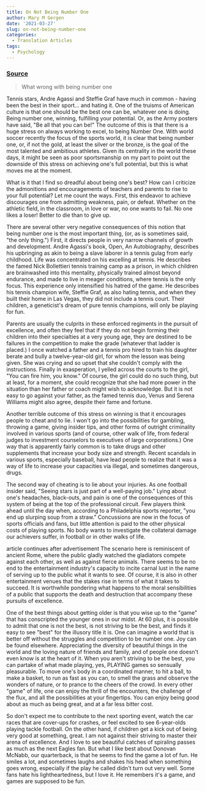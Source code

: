 ```yaml
---
title: On Not Being Number One
author: Mary M Gergen
date: '2021-03-27'
slug: on-not-being-number-one
categories:
  - Translation Articles
tags:
  - Psychology
---
```


### [Source](https://www.psychologytoday.com/us/blog/aging-well/201007/not-being-number-one)

> What wrong with being number one


Tennis stars, Andre Agassi and Steffie Graf have much in common - having been the best in their sport... and hating it. One of the truisms of American culture is that one should be the best one can be, whatever one is doing. Being number one, winning, fulfilling your potential. Or, as the Army posters have said, "Be all that you can be!" The outcome of this is that there is a huge stress on always working to excel, to being Number One. With world soccer recently the focus of the sports world, it is clear that being number one, or, if not the gold, at least the silver or the bronze, is the goal of the most talented and ambitious athletes. Given its centrality in the world these days, it might be seen as poor sportsmanship on my part to point out the downside of this stress on achieving one's full potential, but this is what moves me at the moment.

What is it that I find so dreadful about being one's best? How can I criticize the admonitions and encouragements of teachers and parents to rise to your full potential? Let me count the ways. First, this endeavor to achieve discourages one from admitting weakness, pain, or defeat. Whether on the athletic field, in the classroom, in love or war, no one wants to fail. No one likes a loser! Better to die than to give up.

There are several other very negative consequences of this notion that being number one is the most important thing, (or, as is sometimes said, "the only thing.") First, it directs people in very narrow channels of growth and development. Andre Agassi's book, Open, An Autobiography, describes his upbringing as akin to being a slave laborer in a tennis gulag from early childhood. Life was concentrated on his excelling at tennis. He describes the famed Nick Bollettieri tennis training camp as a prison, in which children are brainwashed into this mentality, physically trained almost beyond endurance, and made to live in meager conditions, where tennis is the only focus. This experience only intensified his hatred of the game. He describes his tennis champion wife, Steffie Graf, as also hating tennis, and when they built their home in Las Vegas, they did not include a tennis court. Their children, a geneticist's dream of pure tennis champions, will only be playing for fun.

Parents are usually the culprits in these enforced regiments in the pursuit of excellence, and often they feel that if they do not begin forming their children into their specialties at a very young age, they are destined to be failures in the competition to make the grade (whatever that ladder is placed.) I once watched a father and a tennis pro hired to train his daughter berate and bully a twelve-year-old girl, for whom the lesson was being given. She was crying and so upset that she couldn't comply with the instructions. Finally in exasperation, I yelled across the courts to the girl, "You can fire him, you know." Of course, the girl could do no such thing, but at least, for a moment, she could recognize that she had more power in the situation than her father or coach might wish to acknowledge. But it is not easy to go against your father, as the famed tennis duo, Venus and Serena Williams might also agree, despite their fame and fortune.

Another terrible outcome of this stress on winning is that it encourages people to cheat and to lie. I won't go into the possibilities for gambling, throwing a game, giving insider tips, and other forms of outright criminality involved in various sports (and of course, other walk of life, from federal judges to investment counselors to executives of large corporations.) One way that is apparently fairly common is to take drugs and other supplements that increase your body size and strength. Recent scandals in various sports, especially baseball, have lead people to realize that it was a way of life to increase your capacities via illegal, and sometimes dangerous, drugs.

The second way of cheating is to lie about your injuries. As one football insider said, "Seeing stars is just part of a well-paying job." Lying about one's headaches, black-outs, and pain is one of the consequences of this system of being at the top of the professional circuit. Few players think ahead until the day when, according to a Philadelphia sports reporter, "you end up slurping soup from a straw." Concussions are now in the focus of sports officials and fans, but little attention is paid to the other physical costs of playing sports. No body wants to investigate the collateral damage our achievers suffer, in football or in other walks of life.

article continues after advertisement
The scenario here is reminiscent of ancient Rome, where the public gladly watched the gladiators compete against each other, as well as against fierce animals. There seems to be no end to the entertainment industry's capacity to incite carnal lust in the name of serving up to the public what it wants to see. Of course, it is also in other entertainment venues that the stakes rise in terms of what it takes to succeed. It is worthwhile pondering what happens to the moral sensibilities of a public that supports the death and destruction that accompany these pursuits of excellence.

One of the best things about getting older is that you wise up to the "game" that has conscripted the younger ones in our midst. At 60 plus, it is possible to admit that one is not the best, is not striving to be the best, and finds it easy to see "best" for the illusory title it is. One can imagine a world that is better off without the struggles and competition to be number one. Joy can be found elsewhere. Appreciating the diversity of beautiful things in the world and the loving nature of friends and family, and of people one doesn't even know is at the heart of it. When you aren't striving to be the best, you can partake of what made playing, yes, PLAYING games so sensually pleasurable. To move one's body in a coordinated manner, to hit a ball, to make a basket, to run as fast as you can, to smell the grass and observe the wonders of nature, or to prance to the cheers of the crowd. In every other "game" of life, one can enjoy the thrill of the encounters, the challenge of the flux, and all the possibilities at your fingertips. You can enjoy being good about as much as being great, and at a far less bitter cost.

So don't expect me to contribute to the next sporting event, watch the car races that are cover-ups for crashes, or feel excited to see 6-year-olds playing tackle football. On the other hand, if children get a kick out of being very good at something, great. I am not against their striving to master their arena of excellence. And I love to see beautiful catches of spiraling passes as much as the next Eagles fan. But what I like best about Donovan McNabb, our quarterback, is that he seems to find the game a lot of fun. He smiles a lot, and sometimes laughs and shakes his head when something goes wrong, especially if the play he called didn't turn out very well. Some fans hate his lightheartedness, but I love it. He remembers it's a game, and games are supposed to be fun.